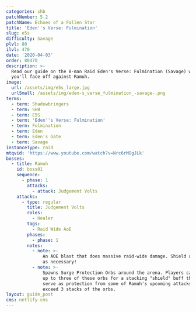 ```yaml
---
categories: shb
patchNumber: 5.2
patchName: Echoes of a Fallen Star
title: 'Eden''s Verse: Fulmination'
slug: e5s
difficulty: Savage
plvl: 80
ilvl: 470
date: '2020-04-03'
order: 80470
description: >-
  Read our guide on the 8-man Raid Eden's Verse: Fulmination (Savage) where
  you'll face off against Ramuh.
image:
  url: /assets/img/e5s_large.jpg
  urlSmall: /assets/img/eden-s_verse_fulmination_-savage-.png
terms:
  - term: Shadowbringers
  - term: SHB
  - term: E5S
  - term: 'Eden''s Verse: Fulmination'
  - term: Fulmination
  - term: Eden
  - term: Eden's Gate
  - term: Savage
instanceType: raid
mtqvid: 'https://www.youtube.com/watch?v=Nrc6rMOgJLk'
bosses:
  - title: Ramuh
    id: boss01
    sequence:
      - phase: 1
        attacks:
          - attack: Judgement Volts
    attacks:
      - type: regular
        title: Judgement Volts
        roles:
          - Healer
        tags:
          - Raid Wide AoE
        phases:
          - phase: 1
        notes:
          - note: >-
              An AOE blast that does massive raid-wide damage. Shield and heal
              as necessary!
          - note: >-
              Spawns Surge Protection Orbs around the arena. Players can gather
              up to three of these orbs for a stacking "shield" buff that will
              serve as protection from some of Ramuh's upcoming attacks.  Do not
              exceed 3 stacks of the orbs.
layout: guide_post
cms: netlify-cms
---
```

